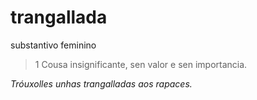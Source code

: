 # trangallada

substantivo feminino

> 1 Cousa insignificante, sen valor e sen importancia. 

_Tróuxolles unhas trangalladas aos rapaces._



